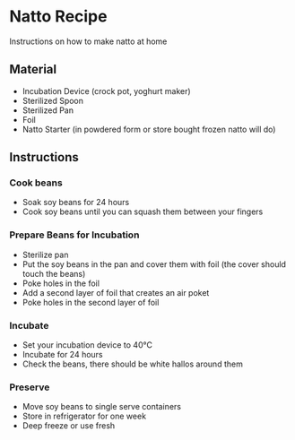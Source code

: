 # Natto Recipe
Instructions on how to make natto at home
## Material
- Incubation Device (crock pot, yoghurt maker)
- Sterilized Spoon
- Sterilized Pan
- Foil
- Natto Starter (in powdered form or store bought frozen natto will do)
## Instructions
### Cook beans
- Soak soy beans for 24 hours
- Cook soy beans until you can squash them between your fingers
### Prepare Beans for Incubation
- Sterilize pan
- Put the soy beans in the pan and cover them with foil (the cover should touch the beans)
- Poke holes in the foil
- Add a second layer of foil that creates an air poket
- Poke holes in the second layer of foil
### Incubate
- Set your incubation device to 40°C
- Incubate for 24 hours
- Check the beans, there should be white hallos around them
### Preserve
- Move soy beans to single serve containers
- Store in refrigerator for one week
- Deep freeze or use fresh

